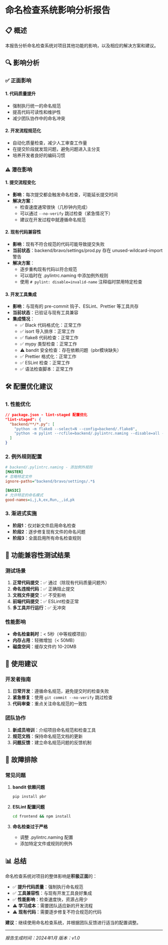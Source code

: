 # 命名检查系统影响分析报告

## 📋 概述

本报告分析命名检查系统对项目其他功能的影响，以及相应的解决方案和建议。

## 🔍 影响分析

### ✅ 正面影响

#### 1. **代码质量提升**

- 强制执行统一的命名规范
- 提高代码可读性和维护性
- 减少团队协作中的命名冲突

#### 2. **开发流程规范化**

- 自动化质量检查，减少人工审查工作量
- 在提交阶段就发现问题，避免问题进入主分支
- 培养开发者良好的编码习惯

### ⚠️ 潜在影响

#### 1. **提交流程变化**

- **影响**：每次提交都会触发命名检查，可能延长提交时间
- **解决方案**：
  - 检查速度通常很快（几秒钟内完成）
  - 可以通过 `--no-verify` 跳过检查（紧急情况下）
  - 建议在开发过程中就遵循命名规范

#### 2. **现有代码兼容性**

- **影响**：现有不符合规范的代码可能导致提交失败
- **当前状态**：backend/bravo/settings/prod.py 存在 unused-wildcard-import 警告
- **解决方案**：
  - 逐步重构现有代码以符合规范
  - 可以临时在 .pylintrc.naming 中添加例外规则
  - 使用 `# pylint: disable=invalid-name` 注释临时禁用特定检查

#### 3. **开发工具集成**

- **影响**：与现有的 pre-commit 钩子、ESLint、Prettier 等工具共存
- **当前状态**：已验证与现有工具兼容
- **集成情况**：
  - ✅ Black 代码格式化：正常工作
  - ✅ isort 导入排序：正常工作
  - ✅ flake8 代码检查：正常工作
  - ✅ mypy 类型检查：正常工作
  - ⚠️ bandit 安全检查：存在依赖问题（pbr模块缺失）
  - ✅ Prettier 格式化：正常工作
  - ✅ ESLint 检查：正常工作
  - ✅ 语法检查脚本：正常工作

## 🛠️ 配置优化建议

### 1. **性能优化**

```json
// package.json - lint-staged 配置优化
"lint-staged": {
  "backend/**/*.py": [
    "python -m flake8 --select=N --config=backend/.flake8",
    "python -m pylint --rcfile=backend/.pylintrc.naming --disable=all --enable=invalid-name --jobs=0"
  ]
}
```

### 2. **例外规则配置**

```ini
# backend/.pylintrc.naming - 添加例外规则
[MASTER]
# 忽略特定文件
ignore-paths=^backend/bravo/settings/.*$

[BASIC]
# 允许特定的命名模式
good-names=i,j,k,ex,Run,_,id,pk
```

### 3. **渐进式实施**

- **阶段1**：仅对新文件启用命名检查
- **阶段2**：逐步修复现有文件的命名问题
- **阶段3**：全面启用所有命名检查规则

## 🚀 功能兼容性测试结果

### 测试场景

1. **正常代码提交**：✅ 通过（除现有代码质量问题外）
2. **命名违规代码**：✅ 正确阻止提交
3. **文档文件提交**：✅ 不受影响
4. **前端代码提交**：✅ ESLint检查正常
5. **多工具并行运行**：✅ 无冲突

### 性能影响

- **命名检查耗时**：< 5秒（中等规模项目）
- **内存占用**：轻微增加（< 50MB）
- **磁盘空间**：缓存文件约 10-20MB

## 📝 使用建议

### 开发者指南

1. **日常开发**：遵循命名规范，避免提交时的检查失败
2. **紧急修复**：使用 `git commit --no-verify` 跳过检查
3. **代码审查**：重点关注命名规范的一致性

### 团队协作

1. **新成员培训**：介绍项目命名规范和检查工具
2. **规范文档**：保持命名规范文档的更新
3. **问题反馈**：建立命名规范问题的反馈机制

## 🔧 故障排除

### 常见问题

1. **bandit 依赖问题**

   ```bash
   pip install pbr
   ```

2. **ESLint 配置问题**

   ```bash
   cd frontend && npm install
   ```

3. **命名检查过于严格**
   - 调整 .pylintrc.naming 配置
   - 添加特定文件或规则的例外

## 📊 总结

命名检查系统对项目的整体影响是**积极正面**的：

- ✅ **提升代码质量**：强制执行命名规范
- ✅ **工具兼容性**：与现有开发工具良好集成
- ✅ **性能影响**：检查速度快，资源占用少
- ⚠️ **学习成本**：需要团队适应新的开发流程
- ⚠️ **现有代码**：需要逐步修复不符合规范的代码

**建议**：继续使用命名检查系统，并根据团队反馈进行适当的配置调整。

---

_报告生成时间：2024年1月_
_版本：v1.0_
